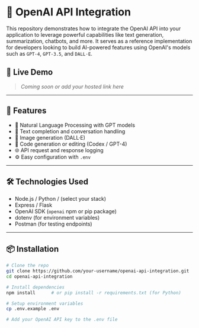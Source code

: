# 🤖 OpenAI API Integration

This repository demonstrates how to integrate the OpenAI API into your application to leverage powerful capabilities like text generation, summarization, chatbots, and more. It serves as a reference implementation for developers looking to build AI-powered features using OpenAI's models such as `GPT-4`, `GPT-3.5`, and `DALL·E`.

## 🔗 Live Demo
> _Coming soon or add your hosted link here_

---

## 🚀 Features

- 🔡 Natural Language Processing with GPT models
- 🧠 Text completion and conversation handling
- 🎨 Image generation (DALL·E)
- 📄 Code generation or editing (Codex / GPT-4)
- 🌐 API request and response logging
- ⚙️ Easy configuration with `.env`

---

## 🛠️ Technologies Used

- Node.js / Python / (select your stack)
- Express / Flask
- OpenAI SDK (`openai` npm or pip package)
- dotenv (for environment variables)
- Postman (for testing endpoints)

---

## 📦 Installation

```bash
# Clone the repo
git clone https://github.com/your-username/openai-api-integration.git
cd openai-api-integration

# Install dependencies
npm install      # or pip install -r requirements.txt (for Python)

# Setup environment variables
cp .env.example .env

# Add your OpenAI API key to the .env file
